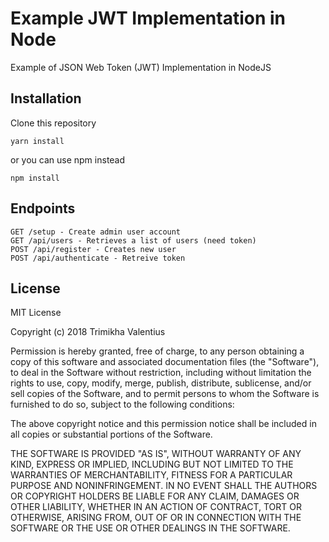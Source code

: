 # Example JWT Implementation in Node

Example of JSON Web Token (JWT) Implementation in NodeJS

## Installation

Clone this repository

``` 
yarn install 
```
or you can use npm instead
``` 
npm install 
```

## Endpoints

```
GET /setup - Create admin user account
GET /api/users - Retrieves a list of users (need token)
POST /api/register - Creates new user
POST /api/authenticate - Retreive token
```

## License

MIT License

Copyright (c) 2018 Trimikha Valentius

Permission is hereby granted, free of charge, to any person obtaining a copy of this software and associated documentation files (the "Software"), to deal in the Software without restriction, including without limitation the rights to use, copy, modify, merge, publish, distribute, sublicense, and/or sell copies of the Software, and to permit persons to whom the Software is furnished to do so, subject to the following conditions:

The above copyright notice and this permission notice shall be included in all copies or substantial portions of the Software.

THE SOFTWARE IS PROVIDED "AS IS", WITHOUT WARRANTY OF ANY KIND, EXPRESS OR IMPLIED, INCLUDING BUT NOT LIMITED TO THE WARRANTIES OF MERCHANTABILITY, FITNESS FOR A PARTICULAR PURPOSE AND NONINFRINGEMENT. IN NO EVENT SHALL THE AUTHORS OR COPYRIGHT HOLDERS BE LIABLE FOR ANY CLAIM, DAMAGES OR OTHER LIABILITY, WHETHER IN AN ACTION OF CONTRACT, TORT OR OTHERWISE, ARISING FROM, OUT OF OR IN CONNECTION WITH THE SOFTWARE OR THE USE OR OTHER DEALINGS IN THE SOFTWARE.

